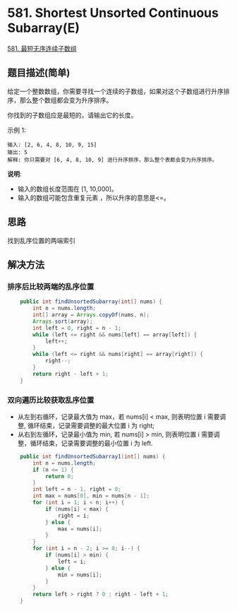 
# 581. Shortest Unsorted Continuous Subarray(E)
 
[581. 最短无序连续子数组](https://leetcode-cn.com/problems/shortest-unsorted-continuous-subarray/)

## 题目描述(简单)

给定一个整数数组，你需要寻找一个连续的子数组，如果对这个子数组进行升序排序，那么整个数组都会变为升序排序。

你找到的子数组应是最短的，请输出它的长度。

示例 1:
```
输入: [2, 6, 4, 8, 10, 9, 15]
输出: 5
解释: 你只需要对 [6, 4, 8, 10, 9] 进行升序排序，那么整个表都会变为升序排序。
```

**说明**:
- 输入的数组长度范围在 [1, 10,000]。
- 输入的数组可能包含重复元素 ，所以升序的意思是<=。


## 思路

找到乱序位置的两端索引

## 解决方法

### 排序后比较两端的乱序位置

```java
    public int findUnsortedSubarray(int[] nums) {
        int n = nums.length;
        int[] array = Arrays.copyOf(nums, n);
        Arrays.sort(array);
        int left = 0, right = n - 1;
        while (left <= right && nums[left] == array[left]) {
            left++;
        }
        while (left <= right && nums[right] == array[right]) {
            right--;
        }
        return right - left + 1;
    }
```

### 双向遍历比较获取乱序位置

- 从左到右循环，记录最大值为 max，若 nums[i] < max, 则表明位置 i 需要调整, 循环结束，记录需要调整的最大位置 i 为 right; 
- 从右到左循环，记录最小值为 min, 若 nums[i] > min, 则表明位置 i 需要调整，循环结束，记录需要调整的最小位置 i 为 left.

```java
    public int findUnsortedSubarray1(int[] nums) {
        int n = nums.length;
        if (n <= 1) {
            return 0;
        }
        int left = n - 1, right = 0;
        int max = nums[0], min = nums[n - 1];
        for (int i = 1; i < n; i++) {
            if (nums[i] < max) {
                right = i;
            } else {
                max = nums[i];
            }
        }
        for (int i = n - 2; i >= 0; i--) {
            if (nums[i] > min) {
                left = i;
            } else {
                min = nums[i];
            }
        }
        return left > right ? 0 : right - left + 1;
    }
```